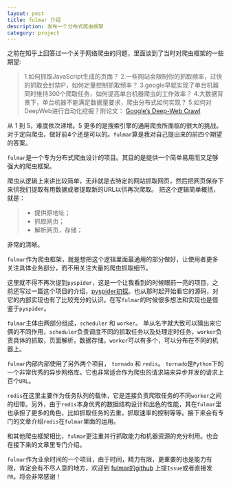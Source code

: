 ```yaml
---
layout: post
title: fulmar 介绍
description: 发布一个分布式爬虫框架
category: project
---
```


之前在知乎上回答过一个关于网络爬虫的问题，里面谈到了当时对爬虫框架的一些期望:

>1.如何抓取JavaScript生成的页面？
>2.一些网站会限制你的抓取频率，过快的抓取会封禁IP，如何定量控制抓取频率？
>3.google早就实现了单台机器同时维持300个爬取任务，如何提高单台机器爬虫的工作效率？
>4.大数据背景下，单台机器不能满足数据量要求，爬虫分布式如何实现？
>5.如何对DeepWeb进行自动化挖掘？附论文： [Google’s Deep-Web Crawl](http://www.cs.cornell.edu/~lucja/publications/i03.pdf)

从 1 到 5，难度依次递增。5 更多的是搜索引擎的通用爬虫所面临的很大的挑战。
对于定向爬虫，做好前4个还是可以的。`fulmar`算是我对自己提出来的前四个期望的答案。

`fulmar`是一个专为分布式爬虫设计的项目。其目的是提供一个简单易用而又足够强大的爬虫框架。

爬虫从逻辑上来讲比较简单，无非就是去特定的网站抓取网页，然后把网页保存下来供我们提取有用数据或者提取新的URL以供再次爬取。
把这个逻辑简单概括，就是：
>* 提供原地址；
>* 抓取网页；
>* 解析网页，存储；

非常的清晰。

`fulmar`作为爬虫框架，就是想把这个逻辑里面最通用的部分做好，让使用者更多关注具体业务部分，而不用关注大量的爬虫抓取细节。

这里就不得不再次提到`pyspider`，这是一个让我看到的时候眼前一亮的项目，之前还写过一篇这个项目的介绍，[pyspider初探](http://tylderen.github.io/pyspider-start)。也从那时起开始看它的源码，对它的内部实现也有了比较充分的认识。在写`fulmar`的时候很多想法和实现也是借鉴于`pyspider`。

`fulmar`主体由两部分组成，`scheduler` 和 `worker`。
单从名字就大致可以猜出来它俩的不同作用，`scheduler`负责调度不同的抓取任务以及处理定时任务，`worker`负责具体的抓取，页面解析，数据存储。`worker`可以有多个，可以分布在不同的机器上。

`fulmar`内部内部使用了另外两个项目， `tornado` 和 `redis`。 `tornado`是`Python`下的一个非常优秀的异步网络库。它也非常适合作为爬虫的请求端来异步并发的请求上百个`URL`。

`redis`在这里主要作为任务队列的载体，它是连接负责爬取任务的不同`worker`之间的纽带。另外，由于`redis`本身优秀的数据结构设计和出色的性能，其在`fulmar`里也承担了更多的角色，比如抓取任务的去重，抓取速率的控制等等。接下来会有专门的文章介绍`redis`在`fulmar`里面的运用。

和其他爬虫框架相比，`fulmar`更注重并行抓取能力和机器资源的充分利用。也会在接下来的文章里专门介绍。

`fulmar`作为业余时间的一个项目，由于时间，精力有限，更重要的也是能力有限，肯定会有不尽人意的地方，欢迎到 [fulmar的github](https://github.com/tylderen/fulmar) 上提`Issue`或者直接发`PR`，将会非常感谢！




